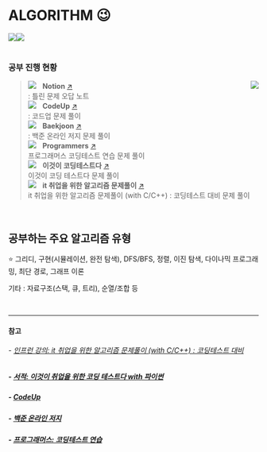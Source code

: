 # ALGORITHM 😉      
<img src="https://img.shields.io/github/languages/top/HyunjunDev/Algorithm_Study"/><img src="https://img.shields.io/github/commit-activity/m/HyunjunDev/Algorithm_Study"/>   
<br>

### 공부 진행 현황   
> <img src="https://img.shields.io/badge/NOTION-000000?style=flat-square&logo=notion&logoColor=white"/>ㅤ**Notion**  [↗][노션]      <img align='right' src="http://mazandi.herokuapp.com/api?handle=hyunjun5959&theme=warm"/>   
> : 틀린 문제 오답 노트   
> <img src="https://img.shields.io/badge/CODEUP-blue?style=flat-square&logo=codio&logoColor=white"/>ㅤ**CodeUp**  [↗][코드업]        
> : 코드업 문제 풀이    
> <img src="https://img.shields.io/badge/BAEKJOON-556472?style=flat-square&logo=CodersRank&logoColor=white"/>ㅤ**Baekjoon**  [↗][백준]    
> : 백준 온라인 저지 문제 풀이       
> <img src="https://img.shields.io/badge/PROGRAMMERS-3A1AB6?style=flat-square&logo=Fauna&logoColor=white"/>ㅤ**Programmers**  [↗][프로그래머스]    
> 프로그래머스 코딩테스트 연습 문제 풀이   
> <img src="https://img.shields.io/badge/BOOK-A5915F?style=flat-square&logo=GitBook&logoColor=white"/>ㅤ**이것이 코딩테스트다**  [↗][이것이코딩테스트다]    
> 이것이 코딩 테스트다 문제 풀이   
> <img src="https://img.shields.io/badge/INFLEARN-5FCF80?style=flat-square&logo=Gumtree&logoColor=white"/>ㅤ**it 취업을 위한 알고리즘 문제풀이**  [↗][취업을위한알고리즘풀이]       
> it 취업을 위한 알고리즘 문제풀이 (with C/C++) : 코딩테스트 대비 문제 풀이    
<br>     

## 공부하는 주요 알고리즘 유형  
⭐ 그리디, 구현(시뮬레이션, 완전 탐색), DFS/BFS, 정렬, 이진 탐색, 다이나믹 프로그래밍, 최단 경로, 그래프 이론   

기타 : 자료구조(스택, 큐, 트리), 순열/조합 등

<br>

***   

#### 참고

###### - [인프런 강의: it 취업을 위한 알고리즘 문제풀이 (with C/C++) : 코딩테스트 대비](https://www.inflearn.com/course/%EC%95%8C%EA%B3%A0%EB%A6%AC%EC%A6%98/dashboard)    

##### - [서적: 이것이 취업을 위한 코딩 테스트다 with 파이썬](http://www.yes24.com/Product/Goods/91433923)      

##### - [CodeUp](https://www.codeup.kr/)   

##### - [백준 온라인 저지](https://www.acmicpc.net/)   

##### - [프로그래머스: 코딩테스트 연습](https://school.programmers.co.kr/learn/challenges)

[노션]: (https://github.com/HyunjunDev/Algorithm_Study/tree/main/%23Notion)
[코드업]: ./CodeUp
[백준]: ./BAEKJOON
[프로그래머스]: ./Programmers
[이것이코딩테스트다]: (https://github.com/HyunjunDev/Algorithm_Study/tree/main/%EC%9D%B4%EA%B2%83%EC%9D%B4%20%EC%BD%94%EB%94%A9%ED%85%8C%EC%8A%A4%ED%8A%B8%EB%8B%A4)
[취업을위한알고리즘풀이]: (https://github.com/HyunjunDev/Algorithm_Study/tree/main/%EC%B7%A8%EC%97%85%EC%9D%84%20%EC%9C%84%ED%95%9C%20%EC%95%8C%EA%B3%A0%EB%A6%AC%EC%A6%98%20%EB%AC%B8%EC%A0%9C%ED%92%80%EC%9D%B4)
